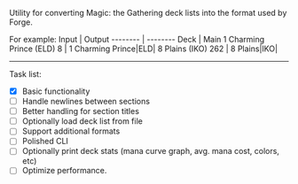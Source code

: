 Utility for converting Magic: the Gathering deck lists into the format used by Forge.

For example:
Input | Output
-------- | --------
Deck | Main
1 Charming Prince (ELD) 8 | 1 Charming Prince\|ELD\|
8 Plains (IKO) 262 | 8 Plains\|IKO\|

***


Task list:
- [x] Basic functionality
- [ ] Handle newlines between sections
- [ ] Better handling for section titles
- [ ] Optionally load deck list from file
- [ ] Support additional formats
- [ ] Polished CLI
- [ ] Optionally print deck stats (mana curve graph, avg. mana cost, colors, etc)
- [ ] Optimize performance.